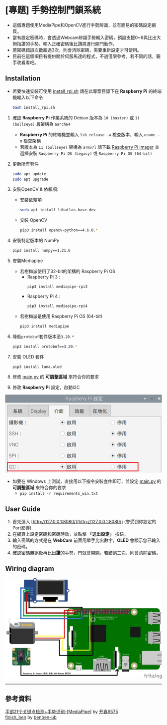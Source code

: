 # [專題] 手勢控制門鎖系統

* 這個專題使用MediaPipe和OpenCV進行手勢辨識，並有簡易的密碼設定網頁。
* 當有設定密碼時，會透過Webcam辨識手勢輸入密碼，預設支援0~9與比出大拇指讚的手勢。輸入正確密碼後比讚將進行開門動作。
* 若密碼錯誤次數超過3次，則會清除密碼，需要重新設定才可使用。
* 目前在這個項目有提供關於伺服馬達的程式，不過僅限參考，若不同的話，親手改看看吧。

## Installation

* 若要快速安裝可使用 [install_rpi.sh](install_rpi.sh)
  請在此專案目錄下在 **Raspberry Pi** 的終端機輸入以下命令
  ```bash
  bash install_rpi.sh
  ```

1. 確認 **Raspberry Pi** 作業系統的 Debian 版本為 `10 (buster)` 或 `11 (bullseye)` 且架構為 `aarch64`
   * **Raspberry Pi** 的終端機並輸入 `lsb_release -a` 檢查版本，輸入 `uname -m` 檢查架構
   * 若版本為 `11 (bullseye)` 架構為 `armv7l` 請下載 [Raspberry Pi Imager](https://www.raspberrypi.com/software/) 並選擇安裝 `Raspberry Pi OS (Legacy)` 或 `Raspberry Pi OS (64-bit)`
2. 更新所有套件
   ```bash
   sudo apt update
   sudo apt upgrade
   ```
4. 安裝OpenCV & 依賴項:
   * 安裝依賴項
     ```bash
     sudo apt install libatlas-base-dev
     ```
   * 安裝 OpenCV
     ```bash
     pip3 install opencv-python==4.6.0.*
     ```
5. 安裝特定版本的 NumPy
   ```bash
   pip3 install numpy==1.21.6
   ```
6. 安裝Mediapipe
    * 若樹梅派使用了32-bit的架構的 Raspberry Pi OS
      * Raspberry Pi 3 :
        ```bash
        pip3 install mediapipe-rpi3
        ```
      * Raspberry Pi 4 :
        ```bash
        pip3 install mediapipe-rpi4
        ```
    * 若樹梅派是使用 Raspberry Pi OS (64-bit)
        ```bash
        pip3 install mediapipe
        ```
7. 降低`protobuf`套件版本至`3.20.*`
   ```bash
   pip3 install protobuf==3.20.*
   ```
8. 安裝 OLED 套件
   ```bash
   pip3 install luma.oled
   ```
10. 修改 [main.py](main.py) 的 **可調整區域** 來符合你的要求

11. 修改 **Raspberry Pi** 設定，啟動I2C

![I2C 設定](https://raw.githubusercontent.com/MeowXiaoXiang/Gesture-Controlled-Door-Lock-System/master/markdown_img/raspi_config.png)

* 如要在 Windows 上測試，直接用以下指令安裝套件即可，並設定 [main.py](main.py) 的 **可調整區域** 來符合你的要求
  * `pip install -r requirements_win.txt`

## User Guide

1. 首先進入 [http://127.0.0.1:8080/](http://127.0.0.1:8080/) (會受到你設定的Port影響)
2. 在網頁上設定密碼和密碼時效，並點擊 **「送出設定」** 按鈕。
3. 輸入密碼的方式是在 **WebCam** 前面用單手比出數字，**OLED** 會顯示您已輸入的密碼。
4. 確認密碼無誤後再比出**讚**的手勢，門就會開開。若錯誤三次，則會清除密碼。

## Wiring diagram
![接線圖](https://raw.githubusercontent.com/MeowXiaoXiang/Gesture-Controlled-Door-Lock-System/master/markdown_img/wiring_diagram.jpg)

---
## 參考資料
[手部21个关键点检测+手势识别-[MediaPipe]](https://blog.csdn.net/weixin_45930948/article/details/115444916) by [开鑫9575](https://blog.csdn.net/weixin_45930948)
<br>
[finish_ben](https://github.com/benben-ub/finish_ben) by [benben-ub](https://github.com/benben-ub)
